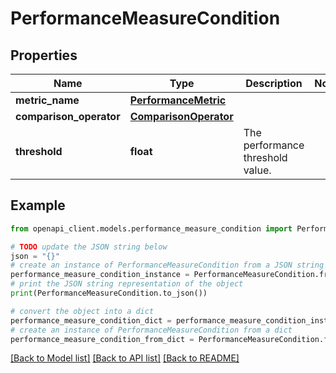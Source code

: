 # PerformanceMeasureCondition


## Properties

Name | Type | Description | Notes
------------ | ------------- | ------------- | -------------
**metric_name** | [**PerformanceMetric**](PerformanceMetric.md) |  | 
**comparison_operator** | [**ComparisonOperator**](ComparisonOperator.md) |  | 
**threshold** | **float** | The performance threshold value. | 

## Example

```python
from openapi_client.models.performance_measure_condition import PerformanceMeasureCondition

# TODO update the JSON string below
json = "{}"
# create an instance of PerformanceMeasureCondition from a JSON string
performance_measure_condition_instance = PerformanceMeasureCondition.from_json(json)
# print the JSON string representation of the object
print(PerformanceMeasureCondition.to_json())

# convert the object into a dict
performance_measure_condition_dict = performance_measure_condition_instance.to_dict()
# create an instance of PerformanceMeasureCondition from a dict
performance_measure_condition_from_dict = PerformanceMeasureCondition.from_dict(performance_measure_condition_dict)
```
[[Back to Model list]](../README.md#documentation-for-models) [[Back to API list]](../README.md#documentation-for-api-endpoints) [[Back to README]](../README.md)


